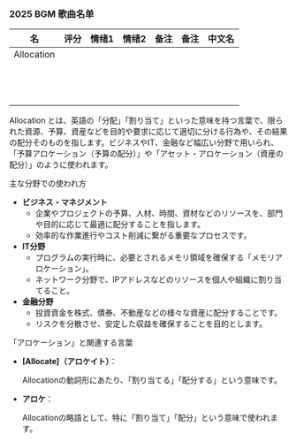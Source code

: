 ### 2025 BGM 歌曲名单

| 名         | 评分 | 情绪1 | 情绪2 | 备注 | 备注 | 中文名 |
| ---------- | ---- | ----- | ----- | ---- | ---- | ------ |
| Allocation |      |       |       |      |      |        |
|            |      |       |       |      |      |        |
|            |      |       |       |      |      |        |
|            |      |       |       |      |      |        |
|            |      |       |       |      |      |        |
|            |      |       |       |      |      |        |
|            |      |       |       |      |      |        |
|            |      |       |       |      |      |        |
|            |      |       |       |      |      |        |
|            |      |       |       |      |      |        |
|            |      |       |       |      |      |        |
|            |      |       |       |      |      |        |
|            |      |       |       |      |      |        |
|            |      |       |       |      |      |        |



Allocation とは、英語の「分配」「割り当て」といった意味を持つ言葉で、限られた資源、予算、資産などを目的や要求に応じて適切に分ける行為や、その結果の配分そのものを指します。ビジネスやIT、金融など幅広い分野で用いられ、「予算アロケーション（予算の配分）」や「アセット・アロケーション（資産の配分）」のように使われます。﻿

主な分野での使われ方

- **ビジネス・マネジメント**
  - 企業やプロジェクトの予算、人材、時間、資材などのリソースを、部門や目的に応じて最適に配分することを指します。﻿
  - 効率的な作業進行やコスト削減に繋がる重要なプロセスです。﻿
- **IT分野**
  - プログラムの実行時に、必要とされるメモリ領域を確保する「メモリアロケーション」。﻿
  - ネットワーク分野で、IPアドレスなどのリソースを個人や組織に割り当てること。﻿
- **金融分野**
  - 投資資金を株式、債券、不動産などの様々な資産に配分することです。﻿
  - リスクを分散させ、安定した収益を確保することを目的とします。﻿

「アロケーション」と関連する言葉

- **[Allocate]（アロケイト）**：

  Allocationの動詞形にあたり、「割り当てる」「配分する」という意味です。﻿

- **アロケ**：

  Allocationの略語として、特に「割り当て」「配分」という意味で使われます。
